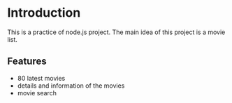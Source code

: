 # Introduction
This is a practice of node.js project.
The main idea of this project is a movie list.

## Features
+ 80 latest movies 
+ details and information of the movies
+ movie search 